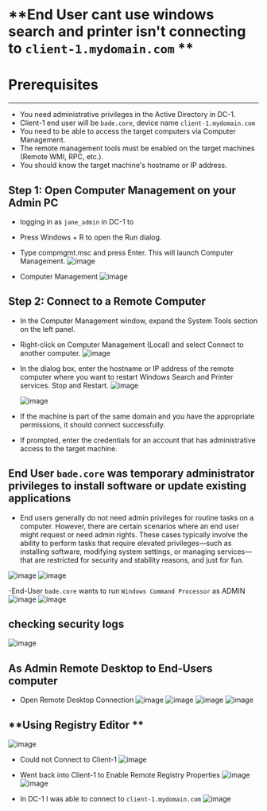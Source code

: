 # **End User cant use windows search and printer isn't connecting to `client-1.mydomain.com` **

# **Prerequisites**
----

- You need administrative privileges in the Active Directory in DC-1.
- Client-1 end user will be `bade.core`, device name `client-1.mydomain.com` 
- You need to be able to access the target computers via Computer Management.
- The remote management tools must be enabled on the target machines (Remote WMI, RPC, etc.).
- You should know the target machine's hostname or IP address.

## **Step 1: Open Computer Management on your Admin PC**

- logging in as `jane_admin` in DC-1 to 
- Press Windows + R to open the Run dialog.
- Type compmgmt.msc and press Enter. This will launch Computer Management.
  ![image](https://github.com/user-attachments/assets/0278eda7-18a6-48ad-a160-1d9ef92534df)

- Computer Management
  ![image](https://github.com/user-attachments/assets/387fdb77-38b7-44ae-a283-2a5df7ccf554)

## **Step 2: Connect to a Remote Computer**
- In the Computer Management window, expand the System Tools section on the left panel.
- Right-click on Computer Management (Local) and select Connect to another computer.
  ![image](https://github.com/user-attachments/assets/ee517923-25f4-49dc-a235-e5fe2b3d0e31)

- In the dialog box, enter the hostname or IP address of the remote computer where you want to restart Windows Search and Printer services. Stop and         Restart.
  ![image](https://github.com/user-attachments/assets/fee20e1c-dc29-4040-a7be-942d1dbe35f0)

  ![image](https://github.com/user-attachments/assets/dacdb3d3-7186-4c51-b281-e437b3fb0e54)


- If the machine is part of the same domain and you have the appropriate permissions, it should connect successfully.
- If prompted, enter the credentials for an account that has administrative access to the target machine.



## **End User `bade.core` was temporary administrator privileges to install software or update existing applications**

- End users generally do not need admin privileges for routine tasks on a computer. However, there are certain scenarios where an end user might request or need admin rights. These cases typically involve the ability to perform tasks that require elevated privileges—such as installing software, modifying system settings, or managing services—that are restricted for security and stability reasons, and just for fun.  

 ![image](https://github.com/user-attachments/assets/3e098a27-8236-47f3-84ad-6baf2a87366a)
![image](https://github.com/user-attachments/assets/23636623-062f-49db-9663-5da23a49148e)

-End-User `bade.core` wants to run `Windows Command Processor` as ADMIN
![image](https://github.com/user-attachments/assets/dc4aa269-9db6-40bd-b2f3-36e7b9fe01b2)
![image](https://github.com/user-attachments/assets/45ff4691-c81c-4211-bb09-cbe54bc8d9cb)

## **checking security logs**

![image](https://github.com/user-attachments/assets/a4ec0853-d1ff-4564-b730-9baa3543022f)



## **As Admin Remote Desktop to End-Users computer**

- Open Remote Desktop Connection 
![image](https://github.com/user-attachments/assets/3bbcdd26-bab0-4db5-92f5-38beeda2447d)
![image](https://github.com/user-attachments/assets/e3b13d29-1754-47dd-9ee4-7e919613bd1c)
![image](https://github.com/user-attachments/assets/8970d76a-be02-4be8-b35a-4a61c9fcd23f)
![image](https://github.com/user-attachments/assets/9cd7bd3c-4ad8-4afc-a8f7-4f1000fc6d29)




## **Using Registry Editor **

![image](https://github.com/user-attachments/assets/d5262f8b-6870-40d9-842e-f6b0e03e658a)

- Could not Connect to Client-1
  ![image](https://github.com/user-attachments/assets/ecef0909-e021-436d-9b30-858b24eddedc)

- Went back into Client-1 to Enable Remote Registry Properties
  ![image](https://github.com/user-attachments/assets/d4aec954-4cdc-4eec-a16d-c1149d276e2a)
  ![image](https://github.com/user-attachments/assets/20ce926d-40d4-4fd7-bc3d-88b6e297c090)

- In DC-1 I was able to connect to `client-1.mydomain.com` 
![image](https://github.com/user-attachments/assets/949a1d2a-8db1-4245-9f4c-df94677be44e)














